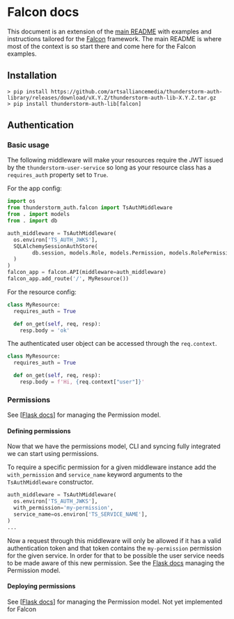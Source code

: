 # Falcon docs

This document is an extension of the [main README](../README.md) with examples
and instructions tailored for the [Falcon](https://falconframework.org/)
framework. The main README is where most of the context is so start there
and come here for the Falcon examples.

## Installation

```shell
> pip install https://github.com/artsalliancemedia/thunderstorm-auth-library/releases/download/vX.Y.Z/thunderstorm-auth-lib-X.Y.Z.tar.gz
> pip install thunderstorm-auth-lib[falcon]
```

## Authentication

### Basic usage

The following middleware will make your resources require the JWT issued by
the `thunderstorm-user-service` so long as your resource class has a
`requires_auth` property set to `True`.

For the app config:
```python
import os
from thunderstorm_auth.falcon import TsAuthMiddleware
from . import models
from . import db

auth_middleware = TsAuthMiddleware(
  os.environ['TS_AUTH_JWKS'],
  SQLAlchemySessionAuthStore(
        db.session, models.Role, models.Permission, models.RolePermissionAssociation
  )
)
falcon_app = falcon.API(middleware=auth_middleware)
falcon_app.add_route('/', MyResource())
```

For the resource config:
```python
class MyResource:
  requires_auth = True

  def on_get(self, req, resp):
    resp.body = 'ok'
```

The authenticated user object can be accessed through the `req.context`.

```python
class MyResource:
  requires_auth = True

  def on_get(self, req, resp):
    resp.body = f'Hi, {req.context["user"]}'
```

### Permissions

See \[[Flask docs](/README.md#permissions)\] for managing the Permission model.

#### Defining permissions

Now that we have the permissions model, CLI and syncing fully integrated we
can start using permissions.

To require a specific permission for a given middleware instance add
the `with_permission` and `service_name` keyword arguments to the
`TsAuthMiddleware` constructor.

```python
auth_middleware = TsAuthMiddleware(
  os.environ['TS_AUTH_JWKS'],
  with_permission='my-permission',
  service_name=os.environ['TS_SERVICE_NAME'],
)
...
```

Now a request through this middleware will only be allowed if it has a valid
authentication token and that token contains the `my-permission` permission
for the given service. In order for that to be possible the user service needs
to be made aware of this new permission. See the
[Flask docs](/README.md#defining-permissions) managing the Permission model.

#### Deploying permissions

See \[[Flask docs](/README.md#deploying-permissions)\] for managing the Permission model.
Not yet implemented for Falcon
